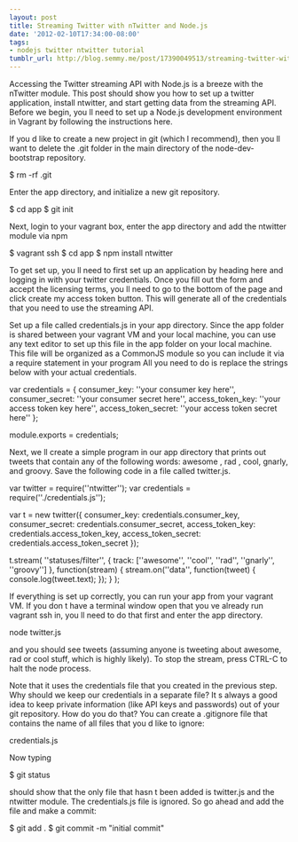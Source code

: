 ```yaml
---
layout: post
title: Streaming Twitter with nTwitter and Node.js
date: '2012-02-10T17:34:00-08:00'
tags:
- nodejs twitter ntwitter tutorial
tumblr_url: http://blog.semmy.me/post/17390049513/streaming-twitter-with-ntwitter-and-node-js
---
```

Accessing the Twitter streaming API with Node.js is a breeze with the nTwitter module. This post should show you how to set up a twitter application, install ntwitter, and start getting data from the streaming API. Before we begin, you   ll need to set up a Node.js development environment in Vagrant by following the instructions  here.

If you   d like to create a new project in git (which I recommend), then you   ll want to delete the .git folder in the main directory of the node-dev-bootstrap repository.


$ rm -rf .git


Enter the app directory, and initialize a new git repository.


$ cd app
$ git init


Next, login to your vagrant box, enter the app directory and add the ntwitter module via npm


$ vagrant ssh
$ cd app
$ npm install ntwitter


To get set up, you   ll need to first set up an application by heading here and logging in with your twitter credentials. Once you fill out the form and accept the licensing terms, you   ll need to go to the bottom of the page and click    create my access token    button. This will generate all of the credentials that you need to use the streaming API.

Set up a file called credentials.js in your app directory. Since the app folder is shared between your vagrant VM and your local machine, you can use any text editor to set up this file in the app folder on your local machine. This file will be organized as a CommonJS module so you can include it via a require statement in your program All you need to do is replace the strings below with your actual credentials.

var credentials = {
    consumer_key: ''your consumer key here'',
    consumer_secret: ''your consumer secret here'',
    access_token_key: ''your access token key here'',
    access_token_secret: ''your access token secret here''
};

module.exports = credentials;


Next, we   ll create a simple program in our app directory that prints out tweets that contain any of the following words:    awesome   ,    rad   ,    cool,       gnarly,    and    groovy.    Save the following code in a file called twitter.js.

var twitter = require(''ntwitter'');
var credentials = require(''./credentials.js'');

var t = new twitter({
    consumer_key: credentials.consumer_key,
    consumer_secret: credentials.consumer_secret,
    access_token_key: credentials.access_token_key,
    access_token_secret: credentials.access_token_secret
});

t.stream(
    ''statuses/filter'',
    { track: [''awesome'', ''cool'', ''rad'', ''gnarly'', ''groovy''] },
    function(stream) {
        stream.on(''data'', function(tweet) {
            console.log(tweet.text);
        });
    }
);

If everything is set up correctly, you can run your app from your vagrant VM. If you don   t have a terminal window open that you   ve already run vagrant ssh in, you   ll need to do that first and enter the app directory.

node twitter.js


and you should see tweets (assuming anyone is tweeting about awesome, rad or cool stuff, which is highly likely). To stop the stream, press CTRL-C to halt the node process.

Note that it uses the credentials file that you created in the previous step. Why should we keep our credentials in a separate file? It   s always a good idea to keep private information (like API keys and passwords) out of your git repository. How do you do that? You can create a .gitignore file that contains the name of all files that you   d like to ignore:

credentials.js


Now typing

$ git status

should show that the only file that hasn   t been added is twitter.js and the ntwitter module. The credentials.js file is ignored. So go ahead and add the file and make a commit:

$ git add .
$ git commit -m "initial commit"
